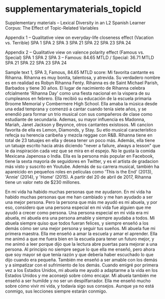 # supplementarymaterials_topicld
Supplementary materials – Lexical Diversity in an L2 Spanish Learner Corpus: The Effect of Topic-Related Variables

Appendix 1 – Qualitative view on everyday-life closeness effect (Vacation vs. Terrible)
SPA 1
SPA 2
SPA 3
SPA 21
SPA 22
SPA 23
SPA 24

Appendix 2 – Qualitative view on valence polarity effect (Famous vs. Special)
SPA 1
SPA 2
SPA 3 – Famous: 84.65 MTLD / Special: 36.71 MTLD
SPA 21
SPA 22
SPA 23
SPA 24


Sample text 1, SPA 3, Famous, 84.65 MTLD score:
Mi favorita cantante es Rihanna. Rihanna es muy bonita, talentosa, y atrevida. Su verdadero nombre es en realidad es Robyn Rihanna Fenty. Rihanna es de Saint Michael Parish, Barbados y tiene 30 años. El lugar de nacimiento de Rihanna celebra ofcialmente 'Rihanna Day' como una fiesta nacional en la vispera de su cumpleanos en febrero. Ella recibió su educación de la escuela primaria Broome Memorial y Combermere High School. Ella amaba la mùsica desde una edad temprana y comenzó a cantar cuando tenía siete años, y se enendió para formar un trio musical con sus compañeros de clase como estudiante de secundaria. Ademas, su mayor influencia es Madonna, Mariah, Janet Jackson y Beyonce, otros cantantes existosos. Mi cancíon favorita de ella es Lemon, Diamonds, y Stay. Su etio musical característico refecja su herencia caribeña y mezcla reggae con R&B. Rihanna tiene en total de 23 tatuajes en ella y desea tener un poco más. Además, ella tiene un tatuaje escrito hacia atrás diciendo "never a failure, always a lesson" que le da inspiración cada vez que se mira en el espejo. No le gusta la comida Mexicana Japenosa o India. Ella es la persona más popular en Facebook, tiene la sexta mayoría de seguidores en Twitter, y es el artista de gradacion más visto y suscrito en Youtube. Además de su carrera musical, también ha apareicido en pequeños roles en películas como 'This is the End' (2013), 'Annie' (2014), y 'Home' (2015). A partir del 20 de abril de 2017, Rihanna tiene un valor neto de $230 millones.


En mi vida ha habido muchas personas que me ayudaron. En mi vida ha habido muchas personas que me han cambiado y me han ayudado a ser una mejor persona. Pero la persona que más me ayudó es mi abuela, y por eso, considero que una persona especial en mi vida fue alguien que me ayudó a crecer como persona. Una persona especial en mi vida era mi abuela, mi abuela era una persona amable y siempre ayudaba a todos. Mi abuela siempre quiso que todos fueran felices, y siempre enseñó a los demás cómo ser una mejor persona y seguir tus sueños. Mi abuela fue mi primera maestra. Ella me enseñó a amar la escuela y amar el aprender. Ella me animó a que me fuera bien en la escuela para tener un futuro mejor, y me animó a leer porque dijo que la lectura abre puertas para mejorar a una persona. Al principio no siempre segue lo que ella me enseñó, pero ahora que soy mayor sé que tenía razón y que debería haber escuchado lo que dijo cuando era pequeña. También me enseñó a ser amable con los demás y a simpatizar con el sufrimiento de los demás. Cuando emigré por primera vez a los Estados Unidos, mi abuela me ayudó a adaptarme a la vida en los Estados Unidos y me aconsejó sobre cómo encajar. Mi abuela también me enseñó a ser humilde y no ser un despilfarrador. Ella me enseñó mucho sobre cómo vivir mi vida, y todavía sigo sus consejos. Aunque ya no está conmigo, sus lecciones siempre estarán conmigo.
